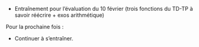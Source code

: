 * Entraînement pour l’évaluation du 10 février
  (trois fonctions du TD-TP à savoir réécrire + exos arithmétique)

Pour la prochaine fois :

* Continuer à s’entraîner.
